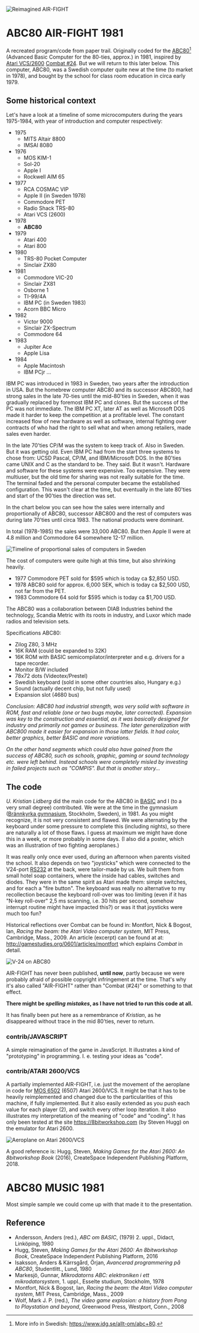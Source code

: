 ![Reimagined AIR-FIGHT](assets/images/reimagined-air-fight-javascript.gif)

# ABC80 AIR-FIGHT 1981
A recreated program/code from paper trail.
Originally coded for the [ABC80](https://en.wikipedia.org/wiki/ABC_80)[^1]
(Advanced Basic Computer for the 80-ties, approx.) in 1981,
inspired by [Atari VCS/2600](https://en.wikipedia.org/wiki/Atari_2600)
[Combat #24](https://en.wikipedia.org/wiki/Combat_(Atari_2600)).
But we will return to this later below.
This computer, ABC80, was a Swedish computer quite new at the time
(to market in 1978), and bought by the school for class room education
in circa early 1979.

[^1]: More info in Swedish: https://www.idg.se/allt-om/abc+80.

## Some historical context

Let's have a look at a timeline of some microcomputers during the years
1975-1984, with year of introduction and computer respectively:

- 1975
  - MITS Altair 8800
  - IMSAI 8080
- 1976
  - MOS KIM-1
  - Sol-20
  - Apple I
  - Rockwell AIM 65
- 1977
  - RCA COSMAC VIP
  - Apple II (in Sweden 1978)
  - Commodore PET
  - Radio Shack TRS-80
  - Atari VCS (2600)
- 1978
  - **ABC80**
- 1979
  - Atari 400
  - Atari 800
- 1980
  - TRS-80 Pocket Computer
  - Sinclair ZX80
- 1981
  - Commodore VIC-20
  - Sinclair ZX81
  - Osborne 1
  - TI-99/4A
  - IBM PC (in Sweden 1983)
  - Acorn BBC Micro
- 1982
  - Victor 9000
  - Sinclair ZX-Spectrum
  - Commodore 64
- 1983
  - Jupiter Ace
  - Apple Lisa
- 1984
  - Apple Macintosh
  - IBM PCjr
...

IBM PC was introduced in 1983 in Sweden, two years after the introduction in USA.
But the homebrew computer ABC80 and its successor ABC800, had strong sales in the
late 70-ties until the mid-80'ties in Sweden, when it was gradually replaced by
foremost IBM PC and clones. But the success of the PC was not immediate.
The IBM PC XT, later AT as well as Microsoft DOS made it harder to keep the
competition at a profitable level. The constant increased flow of new hardware
as well as software, internal fighting over contracts of who had the right to
sell what and when among retailers, made sales even harder.

In the late 70'ties CP/M was the system to keep track of. Also in Sweden.
But it was getting old. Even IBM PC had from the start three systems to chose from:
UCSD Pascal, CP/M, and IBM/Microsoft DOS. In the 80'ties came UNIX and C as the
standard to be. They said. But it wasn't. Hardware and software for these systems
were expensive. Too expensive. They were multiuser, but the old time for sharing was
not really suitable for the time. The terminal faded and the personal computer
became the established configuration. This wasn't clear at the time, but
eventually in the late 80'ties and start of the 90'ties the direction was set.

In the chart below you can see how the sales were internally and proportionally
of ABC80, successor ABC800 and the rest of computers was during late 70'ties
until circa 1983. The national products were dominant.

In total (1978-1985) the sales were 33,000 ABC80. But then Apple II were
at 4.8 million and Commodore 64 somewhere 12-17 million.

![Timeline of proportional sales of computers in Sweden](assets/images/ABC80-timeline.png)

[^2]: Diagram reproduced from: Sjöström, Roland, Positionering under strategisk osäkerhet:
Vol. 2 Luxor datorer och persondatorbranschen, Unitryck, Linköping, 1996, p. 212.

The cost of computers were quite high at this time, but also shrinking heavily.
* 1977 Commodore PET sold for $595 which is today ca $2,850 USD.
* 1978 ABC80 sold for approx. 6,000 SEK, which is today ca $2,500 USD, not far from the PET.
* 1983 Commodore 64 sold for $595 which is today ca $1,700 USD.

The ABC80 was a collaboration between DIAB Industries behind the technology,
Scandia Metric with its roots in industry, and Luxor which made radios and
television sets.

Specifications ABC80:
* Zilog Z80, 3 MHz
* 16K RAM (could be expanded to 32K)
* 16K ROM with BASIC semicompilator/interpreter and e.g. drivers for a tape recorder.
* Monitor B/W included
* 78x72 dots (Videotex/Prestel)
* Swedish keyboard (sold in some other countries also, Hungary e.g.)
* Sound (actually decent chip, but not fully used)
* Expansion slot (4680 bus)

*Conclusion: ABC80 had industrial strength, was very solid with software in ROM,
fast and reliable (one or two bugs maybe, later corrected). Expansion was key to
the construction and essential, as it was basically designed for industry and primarily
not games or business. The later generalization with ABC800 made it easier for expansion
in those latter fields. It had color, better graphics, better BASIC and more variations.*

*On the other hand segments which could also have gained from the success
of ABC80, such as schools, graphic, gaming or sound technology etc. were left behind.
Instead schools were completely misled by investing in failed projects such as "COMPIS".
But that is another story...*


## The code

*U. Kristian Lidberg* did the main code for the ABC80 in [BASIC](https://en.wikipedia.org/wiki/BASIC)
and I (to a very small degree) contributed. We were at the time in
the gymnasium ([Brännkyrka gymnasium](https://sv.wikipedia.org/wiki/Br%C3%A4nnkyrka_gymnasium),
Stockholm, Sweden), in 1981. As you might recognize, it is not very
consistent and flawed. We were alternating by the keyboard under some pressure to complete
this (including nights), so there are naturally a lot of those flaws. I guess at maximum we
might have done this in a week, or more probably in some days. (I also did a poster, which
was an illustration of two fighting aeroplanes.)

It was really only once ever used, during an afternoon when parents visited the school.
It also depends on two "joysticks" which were connected to the V24-port
[RS232](https://en.wikipedia.org/wiki/RS-232)
at the back, were tailor-made by us.
We built them from small hotel soap containers, where the inside had cables, switches and diodes.
They were in the same spirit as Atari made them: simple switches, and for each a "fire button".
The keyboard was really no alternative to my recollection because the keyboard roll-over was too
limiting (even if it has "N-key roll-over" 2,5 ms scanning, i.e. 30 hits per second, somehow
interrupt routine might have impacted this?) or was it that joysticks were much too fun?

Historical reflections over Combat can be found in:
Montfort, Nick & Bogost, Ian, *Racing the beam: the Atari Video computer system*, MIT Press,
Cambridge, Mass., 2009. An article (excerpt) can be found at at: http://gamestudies.org/0601/articles/montfort
which explains *Combat* in detail.

![V-24 on ABC80](assets/images/v24-small.jpeg)

AIR-FIGHT has never been published, **until now**, partly because we were probably afraid of possible
copyright infringement at the time. That's why it's also called "AIR-FIGHT" rather than "Combat (#24)"
or something to that effect.

__There might be *spelling mistakes*, as I have not tried to run this code at all.__

It has finally been put here as a remembrance of *Kristian*, as he disappeared without trace in the
mid 80'ties, never to return.

### contrib/JAVASCRIPT
A simple reimagination of the game in JavaScript. It illustrates a kind of "prototyping" in programming.
I. e. testing your ideas as "code".

### contrib/ATARI 2600/VCS
A partially implemented AIR-FIGHT, i.e. just the movement of the aeroplane in code for
[MOS 6502](https://en.wikipedia.org/wiki/MOS_Technology_6502) (6507) Atari 2600/VCS.
It might be that it has to be heavily reimplemented and changed due to the
particularities of this machine, if fully implemented. But it also easily extended as you
push each value for each player (2), and switch every other loop iteration.
It also illustrates my interpretation of the meaning of "code" and "coding".
It has only been tested at the site https://8bitworkshop.com (by Steven Hugg) on the emulator
for Atari 2600.

![Aeroplane on Atari 2600/VCS](assets/images/partial-airfight-atari-vcs.gif)

A good reference is: Hugg, Steven, *Making Games for the Atari 2600: An 8bitworkshop Book* (2016),
CreateSpace Independent Publishing Platform, 2018.

# ABC80 MUSIC 1981
Most simple sample we could come up with that made it to the presentation.

## Reference

- Andersson, Anders (red.), *ABC om BASIC*, (1979) 2. uppl., Didact, Linköping, 1980
- Hugg, Steven, *Making Games for the Atari 2600: An 8bitworkshop Book*, CreateSpace Independent Publishing Platform, 2016
- Isaksson, Anders & Kärrsgård, Örjan, *Avancerad programmering på ABC80*, Studentlitt., Lund, 1980
- Markesjö, Gunnar, *Mikrodatorns ABC: elektroniken i ett mikrodatorsystem*, 1. uppl., Esselte studium, Stockholm, 1978
- Montfort, Nick & Bogost, Ian, *Racing the beam: the Atari Video computer system*, MIT Press, Cambridge, Mass., 2009
- Wolf, Mark J. P. (red.), *The video game explosion: a history from Pong to Playstation and beyond*, Greenwood Press, Westport, Conn., 2008
